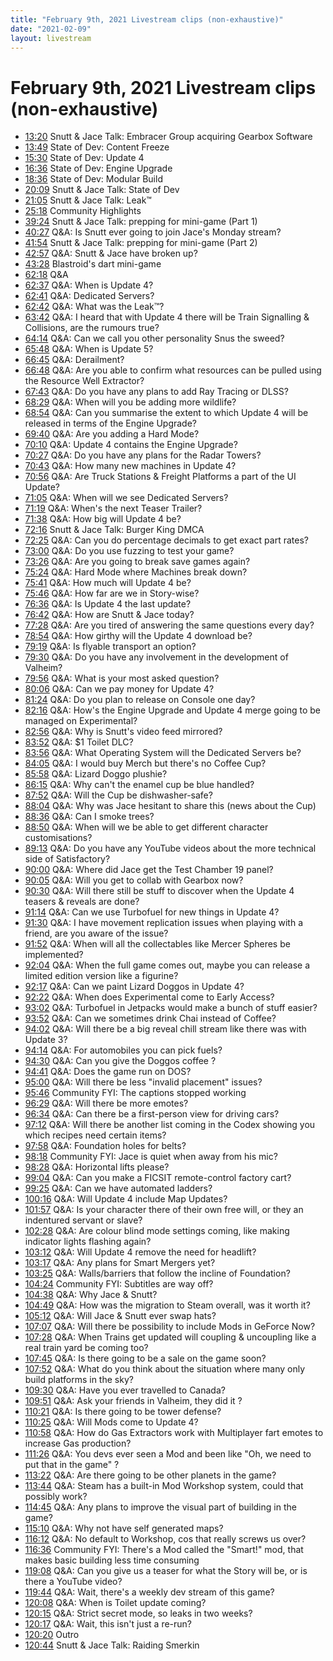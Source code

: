 ```yaml
---
title: "February 9th, 2021 Livestream clips (non-exhaustive)"
date: "2021-02-09"
layout: livestream
---
```

# February 9th, 2021 Livestream clips (non-exhaustive)
* [13:20](https://twitch.tv/videos/907229782?t=00h13m20s) Snutt & Jace Talk: Embracer Group acquiring Gearbox Software
* [13:49](https://twitch.tv/videos/907229782?t=00h13m49s) State of Dev: Content Freeze
* [15:30](https://twitch.tv/videos/907229782?t=00h15m30s) State of Dev: Update 4
* [16:36](https://twitch.tv/videos/907229782?t=00h16m36s) State of Dev: Engine Upgrade
* [18:36](https://twitch.tv/videos/907229782?t=00h18m36s) State of Dev: Modular Build
* [20:09](https://twitch.tv/videos/907229782?t=00h20m09s) Snutt & Jace Talk: State of Dev
* [21:05](https://twitch.tv/videos/907229782?t=00h21m05s) Snutt & Jace Talk: Leak™
* [25:18](https://twitch.tv/videos/907229782?t=00h25m18s) Community Highlights
* [39:24](https://twitch.tv/videos/907229782?t=00h39m24s) Snutt & Jace Talk: prepping for mini-game (Part 1)
* [40:27](https://twitch.tv/videos/907229782?t=00h40m27s) Q&A: Is Snutt ever going to join Jace's Monday stream?
* [41:54](https://twitch.tv/videos/907229782?t=00h41m54s) Snutt & Jace Talk: prepping for mini-game (Part 2)
* [42:57](https://twitch.tv/videos/907229782?t=00h42m57s) Q&A: Snutt & Jace have broken up?
* [43:28](https://twitch.tv/videos/907229782?t=00h43m28s) Blastroid's dart mini-game
* [62:18](https://twitch.tv/videos/907229782?t=01h02m18s) Q&A
* [62:37](https://twitch.tv/videos/907229782?t=01h02m37s) Q&A: When is Update 4?
* [62:41](https://twitch.tv/videos/907229782?t=01h02m41s) Q&A: Dedicated Servers?
* [62:42](https://twitch.tv/videos/907229782?t=01h02m42s) Q&A: What was the Leak™?
* [63:42](https://twitch.tv/videos/907229782?t=01h03m42s) Q&A: I heard that with Update 4 there will be Train Signalling & Collisions, are the rumours true?
* [64:14](https://twitch.tv/videos/907229782?t=01h04m14s) Q&A: Can we call you other personality Snus the sweed?
* [65:48](https://twitch.tv/videos/907229782?t=01h05m48s) Q&A: When is Update 5?
* [66:45](https://twitch.tv/videos/907229782?t=01h06m45s) Q&A: Derailment?
* [66:48](https://twitch.tv/videos/907229782?t=01h06m48s) Q&A: Are you able to confirm what resources can be pulled using the Resource Well Extractor?
* [67:43](https://twitch.tv/videos/907229782?t=01h07m43s) Q&A: Do you have any plans to add Ray Tracing or DLSS?
* [68:29](https://twitch.tv/videos/907229782?t=01h08m29s) Q&A: When will you be adding more wildlife?
* [68:54](https://twitch.tv/videos/907229782?t=01h08m54s) Q&A: Can you summarise the extent to which Update 4 will be released in terms of the Engine Upgrade?
* [69:40](https://twitch.tv/videos/907229782?t=01h09m40s) Q&A: Are you adding a Hard Mode?
* [70:10](https://twitch.tv/videos/907229782?t=01h10m10s) Q&A: Update 4 contains the Engine Upgrade?
* [70:27](https://twitch.tv/videos/907229782?t=01h10m27s) Q&A: Do you have any plans for the Radar Towers?
* [70:43](https://twitch.tv/videos/907229782?t=01h10m43s) Q&A: How many new machines in Update 4?
* [70:56](https://twitch.tv/videos/907229782?t=01h10m56s) Q&A: Are Truck Stations & Freight Platforms a part of the UI Update?
* [71:05](https://twitch.tv/videos/907229782?t=01h11m05s) Q&A: When will we see Dedicated Servers?
* [71:19](https://twitch.tv/videos/907229782?t=01h11m19s) Q&A: When's the next Teaser Trailer?
* [71:38](https://twitch.tv/videos/907229782?t=01h11m38s) Q&A: How big will Update 4 be?
* [72:16](https://twitch.tv/videos/907229782?t=01h12m16s) Snutt & Jace Talk: Burger King DMCA
* [72:25](https://twitch.tv/videos/907229782?t=01h12m25s) Q&A: Can you do percentage decimals to get exact part rates?
* [73:00](https://twitch.tv/videos/907229782?t=01h13m00s) Q&A: Do you use fuzzing to test your game?
* [73:26](https://twitch.tv/videos/907229782?t=01h13m26s) Q&A: Are you going to break save games again?
* [75:24](https://twitch.tv/videos/907229782?t=01h15m24s) Q&A: Hard Mode where Machines break down?
* [75:41](https://twitch.tv/videos/907229782?t=01h15m41s) Q&A: How much will Update 4 be?
* [75:46](https://twitch.tv/videos/907229782?t=01h15m46s) Q&A: How far are we in Story-wise?
* [76:36](https://twitch.tv/videos/907229782?t=01h16m36s) Q&A: Is Update 4 the last update?
* [76:42](https://twitch.tv/videos/907229782?t=01h16m42s) Q&A: How are Snutt & Jace today?
* [77:28](https://twitch.tv/videos/907229782?t=01h17m28s) Q&A: Are you tired of answering the same questions every day?
* [78:54](https://twitch.tv/videos/907229782?t=01h18m54s) Q&A: How girthy will the Update 4 download be?
* [79:19](https://twitch.tv/videos/907229782?t=01h19m19s) Q&A: Is flyable transport an option?
* [79:30](https://twitch.tv/videos/907229782?t=01h19m30s) Q&A: Do you have any involvement in the development of Valheim?
* [79:56](https://twitch.tv/videos/907229782?t=01h19m56s) Q&A: What is your most asked question?
* [80:06](https://twitch.tv/videos/907229782?t=01h20m06s) Q&A: Can we pay money for Update 4?
* [81:24](https://twitch.tv/videos/907229782?t=01h21m24s) Q&A: Do you plan to release on Console one day?
* [82:16](https://twitch.tv/videos/907229782?t=01h22m16s) Q&A: How's the Engine Upgrade and Update 4 merge going to be managed on Experimental?
* [82:56](https://twitch.tv/videos/907229782?t=01h22m56s) Q&A: Why is Snutt's video feed mirrored?
* [83:52](https://twitch.tv/videos/907229782?t=01h23m52s) Q&A: $1 Toilet DLC?
* [83:56](https://twitch.tv/videos/907229782?t=01h23m56s) Q&A: What Operating System will the Dedicated Servers be?
* [84:05](https://twitch.tv/videos/907229782?t=01h24m05s) Q&A: I would buy Merch but there's no Coffee Cup?
* [85:58](https://twitch.tv/videos/907229782?t=01h25m58s) Q&A: Lizard Doggo plushie?
* [86:15](https://twitch.tv/videos/907229782?t=01h26m15s) Q&A: Why can't the enamel cup be blue handled?
* [87:52](https://twitch.tv/videos/907229782?t=01h27m52s) Q&A: Will the Cup be dishwasher-safe?
* [88:04](https://twitch.tv/videos/907229782?t=01h28m04s) Q&A: Why was Jace hesitant to share this (news about the Cup)
* [88:36](https://twitch.tv/videos/907229782?t=01h28m36s) Q&A: Can I smoke trees?
* [88:50](https://twitch.tv/videos/907229782?t=01h28m50s) Q&A: When will we be able to get different character customisations?
* [89:13](https://twitch.tv/videos/907229782?t=01h29m13s) Q&A: Do you have any YouTube videos about the more technical side of Satisfactory?
* [90:00](https://twitch.tv/videos/907229782?t=01h30m00s) Q&A: Where did Jace get the Test Chamber 19 panel?
* [90:05](https://twitch.tv/videos/907229782?t=01h30m05s) Q&A: Will you get to collab with Gearbox now?
* [90:30](https://twitch.tv/videos/907229782?t=01h30m30s) Q&A: Will there still be stuff to discover when the Update 4 teasers & reveals are done?
* [91:14](https://twitch.tv/videos/907229782?t=01h31m14s) Q&A: Can we use Turbofuel for new things in Update 4?
* [91:30](https://twitch.tv/videos/907229782?t=01h31m30s) Q&A: I have movement replication issues when playing with a friend, are you aware of the issue?
* [91:52](https://twitch.tv/videos/907229782?t=01h31m52s) Q&A: When will all the collectables like Mercer Spheres be implemented?
* [92:04](https://twitch.tv/videos/907229782?t=01h32m04s) Q&A: When the full game comes out, maybe you can release a limited edition version like a figurine?
* [92:17](https://twitch.tv/videos/907229782?t=01h32m17s) Q&A: Can we paint Lizard Doggos in Update 4?
* [92:22](https://twitch.tv/videos/907229782?t=01h32m22s) Q&A: When does Experimental come to Early Access?
* [93:02](https://twitch.tv/videos/907229782?t=01h33m02s) Q&A: Turbofuel in Jetpacks would make a bunch of stuff easier?
* [93:52](https://twitch.tv/videos/907229782?t=01h33m52s) Q&A: Can we sometimes drink Chai instead of Coffee?
* [94:02](https://twitch.tv/videos/907229782?t=01h34m02s) Q&A: Will there be a big reveal chill stream like there was with Update 3?
* [94:14](https://twitch.tv/videos/907229782?t=01h34m14s) Q&A: For automobiles you can pick fuels?
* [94:30](https://twitch.tv/videos/907229782?t=01h34m30s) Q&A: Can you give the Doggos coffee ?
* [94:41](https://twitch.tv/videos/907229782?t=01h34m41s) Q&A: Does the game run on DOS?
* [95:00](https://twitch.tv/videos/907229782?t=01h35m00s) Q&A: Will there be less "invalid placement" issues?
* [95:46](https://twitch.tv/videos/907229782?t=01h35m46s) Community FYI: The captions stopped working
* [96:29](https://twitch.tv/videos/907229782?t=01h36m29s) Q&A: Will there be more emotes?
* [96:34](https://twitch.tv/videos/907229782?t=01h36m34s) Q&A: Can there be a first-person view for driving cars?
* [97:12](https://twitch.tv/videos/907229782?t=01h37m12s) Q&A: Will there be another list coming in the Codex showing you which recipes need certain items?
* [97:58](https://twitch.tv/videos/907229782?t=01h37m58s) Q&A: Foundation holes for belts?
* [98:18](https://twitch.tv/videos/907229782?t=01h38m18s) Community FYI: Jace is quiet when away from his mic?
* [98:28](https://twitch.tv/videos/907229782?t=01h38m28s) Q&A: Horizontal lifts please?
* [99:04](https://twitch.tv/videos/907229782?t=01h39m04s) Q&A: Can you make a FICSIT remote-control factory cart?
* [99:25](https://twitch.tv/videos/907229782?t=01h39m25s) Q&A: Can we have automated ladders?
* [100:16](https://twitch.tv/videos/907229782?t=01h40m16s) Q&A: Will Update 4 include Map Updates?
* [101:57](https://twitch.tv/videos/907229782?t=01h41m57s) Q&A: Is your character there of their own free will, or they an indentured servant or slave?
* [102:28](https://twitch.tv/videos/907229782?t=01h42m28s) Q&A: Are colour blind mode settings coming, like making indicator lights flashing again?
* [103:12](https://twitch.tv/videos/907229782?t=01h43m12s) Q&A: Will Update 4 remove the need for headlift?
* [103:17](https://twitch.tv/videos/907229782?t=01h43m17s) Q&A: Any plans for Smart Mergers yet?
* [103:25](https://twitch.tv/videos/907229782?t=01h43m25s) Q&A: Walls/barriers that follow the incline of Foundation?
* [104:24](https://twitch.tv/videos/907229782?t=01h44m24s) Community FYI: Subtitles are way off?
* [104:38](https://twitch.tv/videos/907229782?t=01h44m38s) Q&A: Why Jace & Snutt?
* [104:49](https://twitch.tv/videos/907229782?t=01h44m49s) Q&A: How was the migration to Steam overall, was it worth it?
* [105:12](https://twitch.tv/videos/907229782?t=01h45m12s) Q&A: Will Jace & Snutt ever swap hats?
* [107:07](https://twitch.tv/videos/907229782?t=01h47m07s) Q&A: Will there be possibility to include Mods in GeForce Now?
* [107:28](https://twitch.tv/videos/907229782?t=01h47m28s) Q&A: When Trains get updated will coupling & uncoupling like a real train yard be coming too?
* [107:45](https://twitch.tv/videos/907229782?t=01h47m45s) Q&A: Is there going to be a sale on the game soon?
* [107:52](https://twitch.tv/videos/907229782?t=01h47m52s) Q&A: What do you think about the situation where many only build platforms in the sky?
* [109:30](https://twitch.tv/videos/907229782?t=01h49m30s) Q&A: Have you ever travelled to Canada?
* [109:51](https://twitch.tv/videos/907229782?t=01h49m51s) Q&A: Ask your friends in Valheim, they did it ?
* [110:21](https://twitch.tv/videos/907229782?t=01h50m21s) Q&A: Is there going to be tower defense?
* [110:25](https://twitch.tv/videos/907229782?t=01h50m25s) Q&A: Will Mods come to Update 4?
* [110:58](https://twitch.tv/videos/907229782?t=01h50m58s) Q&A: How do Gas Extractors work with Multiplayer fart emotes to increase Gas production?
* [111:26](https://twitch.tv/videos/907229782?t=01h51m26s) Q&A: You devs ever seen a Mod and been like "Oh, we need to put that in the game" ?
* [113:22](https://twitch.tv/videos/907229782?t=01h53m22s) Q&A: Are there going to be other planets in the game?
* [113:44](https://twitch.tv/videos/907229782?t=01h53m44s) Q&A: Steam has a built-in Mod Workshop system, could that possibly work?
* [114:45](https://twitch.tv/videos/907229782?t=01h54m45s) Q&A: Any plans to improve the visual part of building in the game?
* [115:10](https://twitch.tv/videos/907229782?t=01h55m10s) Q&A: Why not have self generated maps?
* [116:12](https://twitch.tv/videos/907229782?t=01h56m12s) Q&A: No default to Workshop, cos that really screws us over?
* [116:36](https://twitch.tv/videos/907229782?t=01h56m36s) Community FYI: There's a Mod called the "Smart!" mod, that makes basic building less time consuming
* [119:08](https://twitch.tv/videos/907229782?t=01h59m08s) Q&A: Can you give us a teaser for what the Story will be, or is there a YouTube video?
* [119:44](https://twitch.tv/videos/907229782?t=01h59m44s) Q&A: Wait, there's a weekly dev stream of this game?
* [120:08](https://twitch.tv/videos/907229782?t=02h00m08s) Q&A: When is Toilet update coming?
* [120:15](https://twitch.tv/videos/907229782?t=02h00m15s) Q&A: Strict secret mode, so leaks in two weeks?
* [120:17](https://twitch.tv/videos/907229782?t=02h00m17s) Q&A: Wait, this isn't just a re-run?
* [120:20](https://twitch.tv/videos/907229782?t=02h00m20s) Outro
* [120:44](https://twitch.tv/videos/907229782?t=02h00m44s) Snutt & Jace Talk: Raiding Smerkin
